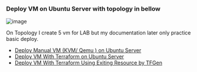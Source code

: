 ### Deploy VM on Ubuntu Server with topology in bellow
![image](https://user-images.githubusercontent.com/59303583/210162716-7b4402ab-4907-45c3-b700-1455a7bb09c4.png)

On Topology I create 5 vm for LAB but my documentation later only practice basic deploy.

- [Deploy Manual VM (KVM/ Qemu ) on Ubuntu Server](https://mrofiq466.github.io/pages/deploy-kvm/manual/)
- [Deploy VM With Terraform on Ubuntu Server](https://mrofiq466.github.io/pages/deploy-kvm/terraform/)
- [Deploy VM With Terraform Using Exiting Resource by TFGen](https://mrofiq466.github.io/pages/deploy-kvm/tfgen/)
